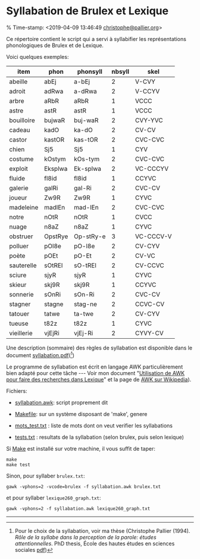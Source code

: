 # Syllabation de Brulex et Lexique

% Time-stamp: <2019-04-09 13:46:49 christophe@pallier.org>

Ce répertoire contient le script qui a servi à  syllabifier les représentations phonologiques de Brulex et de Lexique.

Voici quelques exemples:

| item       | phon    | phonsyll  | nbsyll | skel      |
|------------|---------|-----------|--------|-----------|
| abeille    | abEj    | a-bEj     | 2      | V-CVY     |
| adroit     | adRwa   | a-dRwa    | 2      | V-CCYV    |
| arbre      | aRbR    | aRbR      | 1      | VCCC      |
| astre      | astR    | astR      | 1      | VCCC      |
| bouilloire | bujwaR  | buj-waR   | 2      | CVY-YVC   |
| cadeau     | kadO    | ka-dO     | 2      | CV-CV     |
| castor     | kastOR  | kas-tOR   | 2      | CVC-CVC   |
| chien      | Sj5     | Sj5       | 1      | CYV       |
| costume    | kOstym  | kOs-tym   | 2      | CVC-CVC   |
| exploit    | Eksplwa | Ek-splwa  | 2      | VC-CCCYV  |
| fluide     | fl8id   | fl8id     | 1      | CCYVC     |
| galerie    | galRi   | gal-Ri    | 2      | CVC-CV    |
| joueur     | Zw9R    | Zw9R      | 1      | CYVC      |
| madeleine  | madlEn  | mad-lEn   | 2      | CVC-CVC   |
| notre      | nOtR    | nOtR      | 1      | CVCC      |
| nuage      | n8aZ    | n8aZ      | 1      | CYVC      |
| obstruer   | OpstRye | Op-stRy-e | 3      | VC-CCCV-V |
| polluer    | pOl8e   | pO-l8e    | 2      | CV-CYV    |
| poète      | pOEt    | pO-Et     | 2      | CV-VC     |
| sauterelle | sOtREl  | sO-tREl   | 2      | CV-CCVC   |
| sciure     | sjyR    | sjyR      | 1      | CYVC      |
| skieur     | skj9R   | skj9R     | 1      | CCYVC     |
| sonnerie   | sOnRi   | sOn-Ri    | 2      | CVC-CV    |
| stagner    | stagne  | stag-ne   | 2      | CCVC-CV   |
| tatouer    | tatwe   | ta-twe    | 2      | CV-CYV    |
| tueuse     | t82z    | t82z      | 1      | CYVC      |
| vieillerie | vjEjRi  | vjEj-Ri   | 2      | CYVY-CV   |



Une description (sommaire) des règles de syllabation est disponible dans le document [syllabation.pdf](syllabation.pdf)([^1])

Le programme de syllabation est écrit en langage AWK particulièrement bien adapté pour cette tâche --- Voir mon document "[Utilisation de AWK pour faire des recherches dans Lexique](awk_for_lex.pdf)" et la page de [AWK sur Wikipedia](https://en.wikipedia.org/wiki/AWK#Versions_and_implementations)). 


Fichiers:

* [syllabation.awk](syllabation.awk):  script proprement dit
* [Makefile](Makefile):         sur un système disposant de 'make', genere

* [mots_test.txt](mots_test.txt)  :  liste de mots dont on veut verifier les syllabations
* [tests.txt](tests.txt)      :  resultats de la syllabation (selon brulex, puis selon lexique)


Si [Make](https://opensource.com/article/18/8/what-how-makefile) est installé sur votre machine, il vous suffit de taper:

    make
    make test


Sinon, pour syllaber `brulex.txt`:

    gawk -vphons=2 -vcode=brulex -f syllabation.awk brulex.txt 

et pour syllaber `lexique260_graph.txt`:

    gawk -vphons=2 -f syllabation.awk lexique260_graph.txt 
 

---

[^1]: Pour le choix de la syllabation, voir ma thèse (Christophe Pallier (1994). _Rôle de la syllabe dans la perception de la parole: études attentionnelles_. PhD thesis, École des hautes études en sciences sociales [pdf](http://www.pallier.org/papers/Pallier_phdthesis.pdf))
